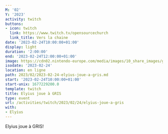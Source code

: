 ```yaml
---
M: '02'
Y: '2023'
activity: twitch
buttons:
- icon: twitch
  link: https://www.twitch.tv/opensourcechurch
  link_title: Vers la chaine
date: '2023-02-24T10:00:00+01:00'
display: light
duration: '2:00:00'
end: '2023-02-24T12:00:00+01:00'
image: https://cdn02.nintendo-europe.com/media/images/10_share_images/games_15/nintendo_switch_download_software_1/H2x1_NSwitchDS_Gris_image1600w.jpg
isodate: '2023-02-24'
location: en ligne
path: 2023/02/2023-02-24-elyius-joue-a-gris.md
start: '2023-02-24T10:00:00+01:00'
start-unix: 1677229200.0
template: twitch
title: Elyius joue à GRIS
type: event
url: /activities/twitch/2023/02/24/elyius-joue-a-gris
with:
- Elyius
---
```

 Elyius joue à GRIS!